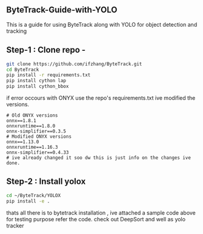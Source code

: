 ## ByteTrack-Guide-with-YOLO
This is a guide for using ByteTrack along with YOLO for object detection and tracking 


## Step-1 : Clone repo -
```bash
git clone https://github.com/ifzhang/ByteTrack.git
cd ByteTrack
pip install -r requirements.txt
pip install cython lap
pip install cython_bbox
```
if error occours with ONYX use the repo's requirements.txt ive modified the versions.
```
# Old ONYX versions 
onnx==1.8.1
onnxruntime==1.8.0
onnx-simplifier==0.3.5
# Modified ONYX versions
onnx==1.13.0
onnxruntime==1.16.3
onnx-simplifier==0.4.33
# ive already changed it soo dw this is just info on the changes ive done.
```
## Step-2 : Install yolox
```bash
cd ~/ByteTrack/YOLOX
pip install -e .
```

thats all there is to bytetrack installation , ive attached a sample code above for testing purpose refer the code.
check out DeepSort and well as yolo tracker 
